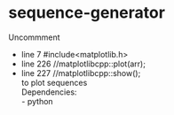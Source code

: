 # sequence-generator
Uncommment  
- line 7 #include<matplotlib.h>  
- line 226 //matplotlibcpp::plot(arr);  
- line 227 //matplotlibcpp::show();  
to plot sequences  
Dependencies:  
            - python  
